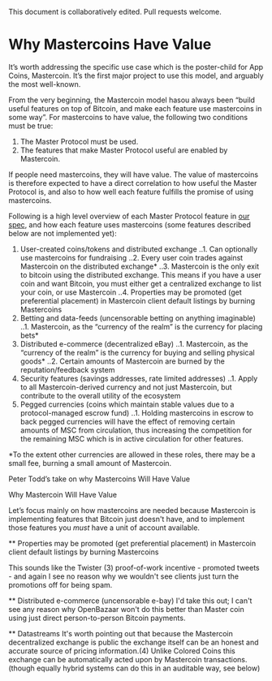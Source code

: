 This document is collaboratively edited. Pull requests welcome.

Why Mastercoins Have Value
============

It’s worth addressing the specific use case which is the poster-child for App Coins, Mastercoin. It’s the first major project to use this model, and arguably the most well-known.

From the very beginning, the Mastercoin model hasou always been “build useful features on top of Bitcoin, and make each feature use mastercoins in some way”. For mastercoins to have value, the following two conditions must be true:

1. The Master Protocol must be used.
2. The features that make Master Protocol useful are enabled by Mastercoin.

If people need mastercoins, they will have value. The value of mastercoins is therefore expected to have a direct correlation to how useful the Master Protocol is, and also to how well each feature fulfills the promise of using mastercoins.

Following is a high level overview of each Master Protocol feature in [our spec](https://github.com/mastercoin-MSC/spec/blob/master/README.md), and how each feature uses mastercoins (some features described below are not implemented yet):

1. User-created coins/tokens and distributed exchange
..1. Can optionally use mastercoins for fundraising
..2. Every user coin trades against Mastercoin on the distributed exchange*
..3. Mastercoin is the only exit to bitcoin using the distributed exchange. This means if you have a user coin and want Bitcoin, you must either get a centralized exchange to list your coin, or use Mastercoin
..4. Properties may be promoted (get preferential placement) in Mastercoin client default listings by burning Mastercoins
2. Betting and data-feeds (uncensorable betting on anything imaginable)
..1. Mastercoin, as the “currency of the realm” is the currency for placing bets*
3. Distributed e-commerce (decentralized eBay)
..1. Mastercoin, as the “currency of the realm” is the currency for buying and selling physical goods*
..2. Certain amounts of Mastercoin are burned by the reputation/feedback system
4. Security features (savings addresses, rate limited addresses)
..1. Apply to all Mastercoin-derived currency and not just Mastercoin, but contribute to the overall utility of the ecosystem
5. Pegged currencies (coins which maintain stable values due to a protocol-managed escrow fund)
..1. Holding mastercoins in escrow to back pegged currencies will have the effect of removing certain amounts of MSC from circulation, thus increasing the competition for the remaining MSC which is in active circulation for other features.

*To the extent other currencies are allowed in these roles, there may be a small fee, burning a small amount of Mastercoin.

Peter Todd’s take on why Mastercoins Will Have Value

Why Mastercoin Will Have Value

Let’s focus mainly on how mastercoins are needed because Mastercoin is implementing features that Bitcoin just doesn't have, and to implement those features you *must* have a unit of account available.

** Properties may be promoted (get preferential placement) in Mastercoin client default listings by burning Mastercoins

This sounds like the Twister (3) proof-of-work incentive - promoted tweets - and again I see no reason why we wouldn't see clients just turn the promotions off for being spam.

** Distributed e-commerce (uncensorable e-bay)
I'd take this out; I can't see any reason why OpenBazaar won't do this better than Master coin using just direct person-to-person Bitcoin payments.

** Datastreams
It's worth pointing out that because the Mastercoin decentralized	exchange is public the exchange itself can be an honest and accurate source of pricing information.(4) Unlike Colored Coins this exchange can be automatically acted upon by Mastercoin transactions. (though equally hybrid systems can do this in an auditable way, see below)



